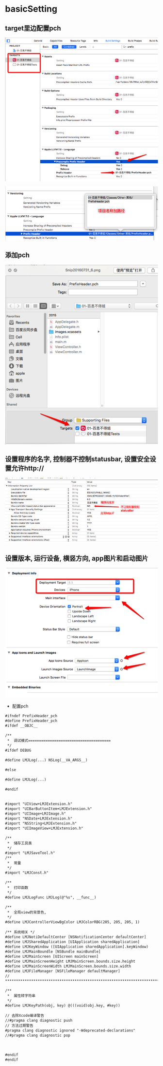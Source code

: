 # basicSetting

## target里边配置pch

![](../LibrarypPictures/RunNet/0722-0807百思不得姐/Snip20160731_7.png)

![](../LibrarypPictures/RunNet/0722-0807百思不得姐/Snip20160731_14.png)

## 添加pch

![](../LibrarypPictures/RunNet/0722-0807百思不得姐/Snip20160731_8.png)

## 设置程序的名字, 控制器不控制statusbar, 设置安全设置允许http://

![](../LibrarypPictures/RunNet/0722-0807百思不得姐/Snip20160731_10.png)

## 设置版本, 运行设备, 横竖方向, app图片和启动图片

![](../LibrarypPictures/RunNet/0722-0807百思不得姐/Snip20160731_12.png)

- 配置pch

```objc
#ifndef PrefixHeader_pch
#define PrefixHeader_pch
#ifdef __OBJC__

/**
 *  调试模式======================================
 */
#ifdef DEBUG

#define LMJLog(...) NSLog(__VA_ARGS__)

#else

#define LMJLog(...)

#endif


#import "UIView+LMJExtension.h"
#import "UIBarButtonItem+LMJExtension.h"
#import "UIImage+LMJImage.h"
#import "NSDate+LMJExtension.h"
#import "NSString+LMJExtension.h"
#import "UIImageView+LMJExtension.h"

/**
 *  储存工具类
 */
#import "LMJSaveTool.h"
/**
 *  常量
 */
#import "LMJConst.h"

/**
 *  打印函数
 */
#define LMJLogFunc LMJLog(@"%s", __func__)

/**
 *  全局view的背景色,
 */
#define LMJControllerViewBgColor LMJColorRBG(205, 205, 205, 1)

/** 系统相关 */
#define LMJNotiDefaultCenter [NSNotificationCenter defaultCenter]
#define LMJSharedApplication [UIApplication sharedApplication]
#define LMJKeyWindow ([UIApplication sharedApplication].keyWindow)
#define LMJMainBoundle [NSBundle mainBundle]
#define LMJMainScreen [UIScreen mainScreen]
#define LMJMainScreenHeight LMJMainScreen.bounds.size.height
#define LMJMainScreenWidth LMJMainScreen.bounds.size.width
#define LMJFileManager [NSFileManager defaultManager]
// ********************************************************************************

/**
 *  属性转字符串
 */
#define LMJKeyPath(obj, key) @(((void)obj.key, #key))

// 去除Xcode编译警告
//#pragma clang diagnostic push
// 方法过期警告
#pragma clang diagnostic ignored "-Wdeprecated-declarations"
//#pragma clang diagnostic pop



#endif
#endif

```
